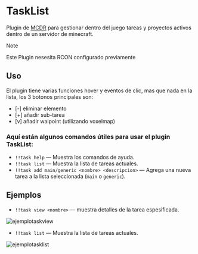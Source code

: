 # TaskList

Plugin de [MCDR](https://github.com/MCDReforged/MCDReforged) para gestionar dentro del juego tareas y proyectos activos dentro de un servidor de minecraft.

> [!NOTE]
> Este Plugin nesesita RCON configurado previamente

## Uso
El plugin tiene varias funciones hover y eventos de clic, mas que nada en la lista, los 3 botonos principales son:
- [-] eliminar elemento
- [+] añadir sub-tarea
- [v] añadir waipoint (utilizando voxelmap) 
### Aquí están algunos comandos útiles para usar el plugin TaskList:

- `!!task help` — Muestra los comandos de ayuda.
- `!!task list` — Muestra la lista de tareas actuales.
- `!!task add main/generic <nombre> <descripcion>` — Agrega una nueva tarea a la lista seleccionada (`main` o `generic`).

## Ejemplos

- `!!task view <nombre>` — muestra detalles de la tarea espesificada.

![ejemplotaskview](https://github.com/user-attachments/assets/e432c23d-2a47-48a5-8396-6b4e875e1ba4)

- `!!task list` — Muestra la lista de tareas actuales.

![ejemplotasklist](https://github.com/user-attachments/assets/8e04b2ed-56cf-43cd-98b0-4703759f2c1b)
